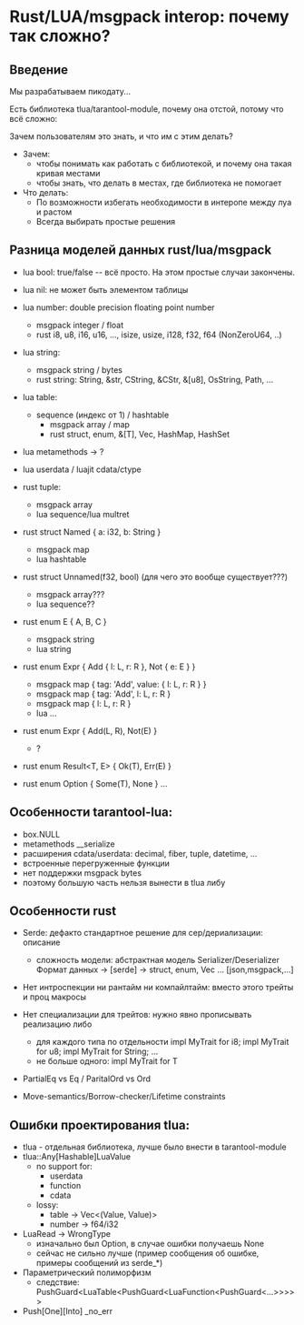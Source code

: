 # Rust/LUA/msgpack interop: почему так сложно?

## Введение

Мы разрабатываем пикодату...

Есть библиотека tlua/tarantool-module, почему она отстой, потому что всё сложно:

Зачем пользователям это знать, и что им с этим делать?

- Зачем:
   - чтобы понимать как работать с библиотекой, и почему она такая кривая
       местами
   - чтобы знать, что делать в местах, где библиотека не помогает
- Что делать:
   - По возможности избегать необходимости в интеропе между луа и растом
   - Всегда выбирать простые решения

## Разница моделей данных rust/lua/msgpack

- lua bool: true/false -- всё просто. На этом простые случаи закончены.
- lua nil: не может быть элементом таблицы
- lua number: double precision floating point number
   - msgpack integer / float
   - rust i8, u8, i16, u16, ..., isize, usize, i128, f32, f64 (NonZeroU64, ..)
- lua string:
   - msgpack string / bytes
   - rust string: String, &str, CString, &CStr, &[u8], OsString, Path, ...
- lua table:
   - sequence (индекс от 1) / hashtable
      - msgpack array / map
      - rust struct, enum, &[T], Vec<T>, HashMap<T>, HashSet<T>
- lua metamethods -> ?
- lua userdata / luajit cdata/ctype

- rust tuple:
   - msgpack array
   - lua sequence/lua multret
- rust struct Named { a: i32, b: String }
   - msgpack map
   - lua hashtable
- rust struct Unnamed(f32, bool) (для чего это вообще существует???)
   - msgpack array???
   - lua sequence??
- rust enum E { A, B, C }
   - msgpack string
   - lua string
- rust enum Expr { Add { l: L, r: R }, Not { e: E } }
   - msgpack map { tag: 'Add', value: { l: L, r: R } }
   - msgpack map { tag: 'Add', l: L, r: R }
   - msgpack map { l: L, r: R }
   - lua ...
- rust enum Expr { Add(L, R), Not(E) }
   - ?
- rust enum Result<T, E> { Ok(T), Err(E) }
- rust enum Option<T> { Some(T), None }
...


## Особенности tarantool-lua:
- box.NULL
- metamethods __serialize
- расширения cdata/userdata: decimal, fiber, tuple, datetime, ...
- встроенные перегруженные функции
- нет поддержки msgpack bytes
- поэтому большую часть нельзя вынести в tlua либу


## Особенности rust
- Serde: дефакто стандартное решение для сер/дериализации: описание
   - сложность модели: абстрактная модель Serializer/Deserializer
   Формат данных        -> [serde] -> struct, enum, Vec<T> ...
   [json,msgpack,...]

- Нет интроспекции ни рантайм ни компайлтайм: вместо этого трейты и проц макросы
- Нет специализации для трейтов: нужно явно прописывать реализацию либо
   - для каждого типа по отдельности impl MyTrait for i8; impl MyTrait for u8; impl MyTrait for String; ...
   - не больше одного: impl<T> MyTrait for T

- PartialEq vs Eq / ParitalOrd vs Ord
- Move-semantics/Borrow-checker/Lifetime constraints

## Ошибки проектирования tlua:
- tlua - отдельная библиотека, лучше было внести в tarantool-module
- tlua::Any[Hashable]LuaValue
   - no support for:
      - userdata
      - function
      - cdata
   - lossy:
      - table -> Vec<(Value, Value)>
      - number -> f64/i32
- LuaRead -> WrongType
   - изначально был Option, в случае ошибки получаешь None
   - сейчас не сильно лучше (пример сообщения об ошибке, примеры сообщений из serde_*)
- Параметрический полиморфизм
   - следствие: PushGuard<LuaTable<PushGuard<LuaFunction<PushGuard<...>>>>>
- Push[One][Into] _no_err
